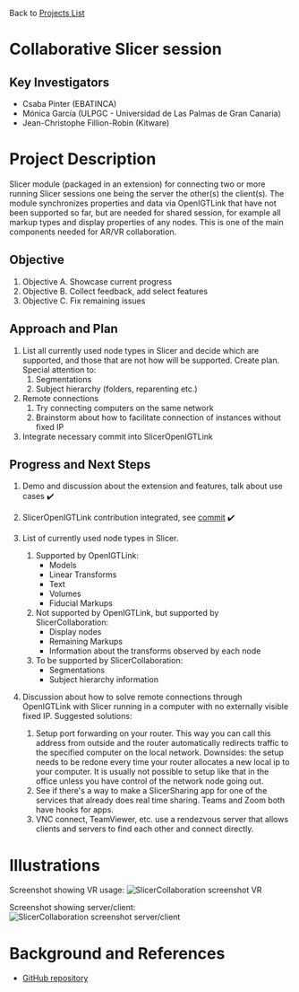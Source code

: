Back to [Projects List](../../README.md#ProjectsList)

# Collaborative Slicer session

## Key Investigators

- Csaba Pinter (EBATINCA)
- Mónica García (ULPGC - Universidad de Las Palmas de Gran Canaria)
- Jean-Christophe Fillion-Robin (Kitware)

# Project Description

<!-- Add a short paragraph describing the project. -->

Slicer module (packaged in an extension) for connecting two or more running Slicer sessions one being the server the other(s) the client(s). The module synchronizes properties and data via OpenIGTLink that have not been supported so far, but are needed for shared session, for example all markup types and display properties of any nodes. This is one of the main components needed for AR/VR collaboration.

## Objective

<!-- Describe here WHAT you would like to achieve (what you will have as end result). -->

1. Objective A. Showcase current progress
1. Objective B. Collect feedback, add select features
1. Objective C. Fix remaining issues

## Approach and Plan

<!-- Describe here HOW you would like to achieve the objectives stated above. -->

1. List all currently used node types in Slicer and decide which are supported, and those that are not how will be supported. Create plan. Special attention to:
    1. Segmentations
    1. Subject hierarchy (folders, reparenting etc.)
3. Remote connections
    1. Try connecting computers on the same network
    1. Brainstorm about how to facilitate connection of instances without fixed IP
4. Integrate necessary commit into SlicerOpenIGTLink

## Progress and Next Steps

<!-- Update this section as you make progress, describing of what you have ACTUALLY DONE. If there are specific steps that you could not complete then you can describe them here, too. -->

1. Demo and discussion about the extension and features, talk about use cases :heavy_check_mark:
1. SlicerOpenIGTLink contribution integrated, see [commit](https://github.com/openigtlink/SlicerOpenIGTLink/commit/a28d381af4542063f60e885c0505e45fbd5e9006) :heavy_check_mark:
1. List of currently used node types in Slicer.
    1. Supported by OpenIGTLink:
        - Models
        - Linear Transforms
        - Text
        - Volumes
        - Fiducial Markups
     1. Not supported by OpenIGTLink, but supported by SlicerCollaboration:
        - Display nodes
        - Remaining Markups
        - Information about the transforms observed by each node
     1. To be supported by SlicerCollaboration:
        - Segmentations
        - Subject hierarchy information

1. Discussion about how to solve remote connections through OpenIGTLink with Slicer running in a computer with no externally visible fixed IP. Suggested solutions:
    1. Setup port forwarding on your router. This way you can call this address from outside and the router automatically redirects traffic to the specified computer on the local network. Downsides: the setup needs to be redone every time your router allocates a new local ip to your computer. It is usually not possible to setup like that in the office unless you have control of the network node going out.
    2. See if there's a way to make a SlicerSharing app for one of the services that already does real time sharing. Teams and Zoom both have hooks for apps.
    3. VNC connect, TeamViewer, etc. use a rendezvous server that allows clients and servers to find each other and connect directly.

# Illustrations

<!-- Add pictures and links to videos that demonstrate what has been accomplished.
![Description of picture](Example2.jpg)
![Some more images](Example2.jpg)
-->

Screenshot showing VR usage:
![SlicerCollaboration screenshot VR](SlicerCollaboration_VR.PNG)

Screenshot showing server/client:
![SlicerCollaboration screenshot server/client](SlicerCollaboration_ServerClient.PNG)

# Background and References

<!-- If you developed any software, include link to the source code repository. If possible, also add links to sample data, and to any relevant publications. -->

* [GitHub repository](https://github.com/EBATINCA/SlicerCollaboration)
